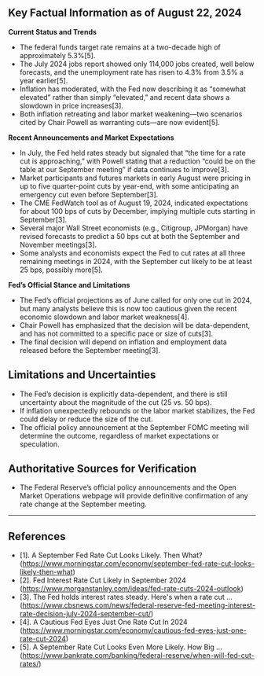 ## Key Factual Information as of August 22, 2024

**Current Status and Trends**
- The federal funds target rate remains at a two-decade high of approximately 5.3%[5].
- The July 2024 jobs report showed only 114,000 jobs created, well below forecasts, and the unemployment rate has risen to 4.3% from 3.5% a year earlier[5].
- Inflation has moderated, with the Fed now describing it as “somewhat elevated” rather than simply “elevated,” and recent data shows a slowdown in price increases[3].
- Both inflation retreating and labor market weakening—two scenarios cited by Chair Powell as warranting cuts—are now evident[5].

**Recent Announcements and Market Expectations**
- In July, the Fed held rates steady but signaled that “the time for a rate cut is approaching,” with Powell stating that a reduction “could be on the table at our September meeting” if data continues to improve[3].
- Market participants and futures markets in early August were pricing in up to five quarter-point cuts by year-end, with some anticipating an emergency cut even before September[3].
- The CME FedWatch tool as of August 19, 2024, indicated expectations for about 100 bps of cuts by December, implying multiple cuts starting in September[3].
- Several major Wall Street economists (e.g., Citigroup, JPMorgan) have revised forecasts to predict a 50 bps cut at both the September and November meetings[3].
- Some analysts and economists expect the Fed to cut rates at all three remaining meetings in 2024, with the September cut likely to be at least 25 bps, possibly more[5].

**Fed’s Official Stance and Limitations**
- The Fed’s official projections as of June called for only one cut in 2024, but many analysts believe this is now too cautious given the recent economic slowdown and labor market weakness[4].
- Chair Powell has emphasized that the decision will be data-dependent, and has not committed to a specific pace or size of cuts[3].
- The final decision will depend on inflation and employment data released before the September meeting[3].

## Limitations and Uncertainties
- The Fed’s decision is explicitly data-dependent, and there is still uncertainty about the magnitude of the cut (25 vs. 50 bps).
- If inflation unexpectedly rebounds or the labor market stabilizes, the Fed could delay or reduce the size of the cut.
- The official policy announcement at the September FOMC meeting will determine the outcome, regardless of market expectations or speculation.

## Authoritative Sources for Verification
- The Federal Reserve’s official policy announcements and the Open Market Operations webpage will provide definitive confirmation of any rate change at the September meeting.

---

## References
- [1]. A September Fed Rate Cut Looks Likely. Then What? (https://www.morningstar.com/economy/september-fed-rate-cut-looks-likely-then-what)
- [2]. Fed Interest Rate Cut Likely in September 2024 (https://www.morganstanley.com/ideas/fed-rate-cuts-2024-outlook)
- [3]. The Fed holds interest rates steady. Here's when a rate cut ... (https://www.cbsnews.com/news/federal-reserve-fed-meeting-interest-rate-decision-july-2024-september-cut/)
- [4]. A Cautious Fed Eyes Just One Rate Cut In 2024 (https://www.morningstar.com/economy/cautious-fed-eyes-just-one-rate-cut-2024)
- [5]. A September Rate Cut Looks Even More Likely. How Big ... (https://www.bankrate.com/banking/federal-reserve/when-will-fed-cut-rates/)
